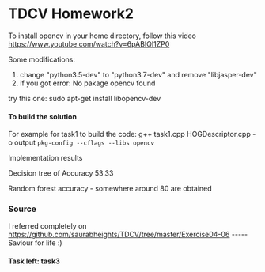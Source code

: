 # TDCV Homework2

To install opencv in your home directory, follow this video https://www.youtube.com/watch?v=6pABIQl1ZP0

Some modifications:
1) change "python3.5-dev" to "python3.7-dev" and remove "libjasper-dev"
2) if you got error: No pakage opencv found

try this one:
sudo apt-get install libopencv-dev



#### To build the solution

For example for task1
to build the code:  g++ task1.cpp HOGDescriptor.cpp  -o output `pkg-config --cflags --libs opencv`

Implementation results

Decision tree of Accuracy 53.33

Random forest accuracy - somewhere around 80 are obtained

### Source

I referred completely on https://github.com/saurabheights/TDCV/tree/master/Exercise04-06 ----- Saviour for life :)


#### Task left: task3